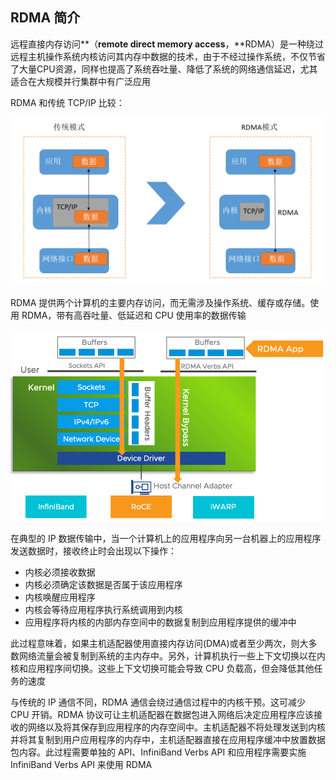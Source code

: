 ## RDMA 简介

远程直接内存访问**（**remote direct memory access**，**RDMA）是一种绕过远程主机操作系统内核访问其内存中数据的技术，由于不经过操作系统，不仅节省了大量CPU资源，同样也提高了系统吞吐量、降低了系统的网络通信延迟，尤其适合在大规模并行集群中有广泛应用

RDMA 和传统 TCP/IP 比较：

![img](.assets/RDMA/download-20231208222821575.png)

RDMA 提供两个计算机的主要内存访问，而无需涉及操作系统、缓存或存储。使用 RDMA，带有高吞吐量、低延迟和 CPU 使用率的数据传输

![img](.assets/RDMA/e99e04c8dcd33b4bffb552036dd22996.png)

在典型的 IP 数据传输中，当一个计算机上的应用程序向另一台机器上的应用程序发送数据时，接收终止时会出现以下操作：

- 内核必须接收数据
- 内核必须确定该数据是否属于该应用程序
- 内核唤醒应用程序
- 内核会等待应用程序执行系统调用到内核
- 应用程序将内核的内部内存空间中的数据复制到应用程序提供的缓冲中

此过程意味着，如果主机适配器使用直接内存访问(DMA)或者至少两次，则大多数网络流量会被复制到系统的主内存中。另外，计算机执行一些上下文切换以在内核和应用程序间切换。这些上下文切换可能会导致 CPU 负载高，但会降低其他任务的速度

与传统的 IP 通信不同，RDMA 通信会绕过通信过程中的内核干预。这可减少 CPU 开销。RDMA 协议可让主机适配器在数据包进入网络后决定应用程序应该接收的网络以及将其保存到应用程序的内存空间中。主机适配器不将处理发送到内核并将其复制到用户应用程序的内存中，主机适配器直接在应用程序缓冲中放置数据包内容。此过程需要单独的 API、InfiniBand Verbs API 和应用程序需要实施 InfiniBand Verbs API 来使用 RDMA



